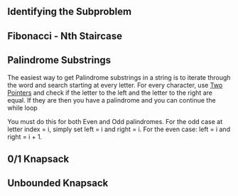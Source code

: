 
## Identifying the Subproblem



## Fibonacci - Nth Staircase




## Palindrome Substrings

The easiest way to get Palindrome substrings in a string is to iterate through the word and search starting at every letter. For every character, use [Two Pointers](Two%20Pointers.md) and check if the letter to the left and the letter to the right are equal. If they are then you have a palindrome and you can continue the while loop

You must do this for both Even and Odd palindromes. For the odd case at letter index = i, simply set left = i and right = i. For the even case: left = i and right = i + 1.




## 0/1 Knapsack


## Unbounded Knapsack


